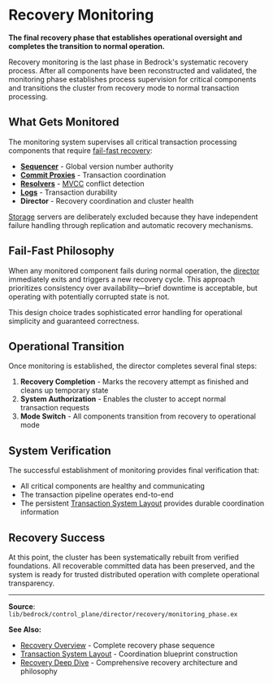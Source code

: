 # Recovery Monitoring

**The final recovery phase that establishes operational oversight and completes the transition to normal operation.**

Recovery monitoring is the last phase in Bedrock's systematic recovery process. After all components have been reconstructed and validated, the monitoring phase establishes process supervision for critical components and transitions the cluster from recovery mode to normal transaction processing.

## What Gets Monitored

The monitoring system supervises all critical transaction processing components that require [fail-fast recovery](../../glossary.md#fail-fast-recovery):

- **[Sequencer](../../deep-dives/architecture/data-plane/sequencer.md)** - Global version number authority
- **[Commit Proxies](../../deep-dives/architecture/data-plane/commit-proxy.md)** - Transaction coordination
- **[Resolvers](../../deep-dives/architecture/data-plane/resolver.md)** - [MVCC](../../glossary.md#multi-version-concurrency-control) conflict detection  
- **[Logs](../../deep-dives/architecture/data-plane/log.md)** - Transaction durability
- **Director** - Recovery coordination and cluster health

[Storage](../../deep-dives/architecture/data-plane/storage.md) servers are deliberately excluded because they have independent failure handling through replication and automatic recovery mechanisms.

## Fail-Fast Philosophy

When any monitored component fails during normal operation, the [director](../../glossary.md#director) immediately exits and triggers a new recovery cycle. This approach prioritizes consistency over availability—brief downtime is acceptable, but operating with potentially corrupted state is not.

This design choice trades sophisticated error handling for operational simplicity and guaranteed correctness.

## Operational Transition

Once monitoring is established, the director completes several final steps:

1. **Recovery Completion** - Marks the recovery attempt as finished and cleans up temporary state
2. **System Authorization** - Enables the cluster to accept normal transaction requests
3. **Mode Switch** - All components transition from recovery to operational mode

## System Verification

The successful establishment of monitoring provides final verification that:

- All critical components are healthy and communicating
- The transaction pipeline operates end-to-end
- The persistent [Transaction System Layout](transaction-system-layout.md) provides durable coordination information

## Recovery Success

At this point, the cluster has been systematically rebuilt from verified foundations. All recoverable committed data has been preserved, and the system is ready for trusted distributed operation with complete operational transparency.

---

**Source**: `lib/bedrock/control_plane/director/recovery/monitoring_phase.ex`

**See Also:**

- [Recovery Overview](../recovery.md) - Complete recovery phase sequence
- [Transaction System Layout](transaction-system-layout.md) - Coordination blueprint construction  
- [Recovery Deep Dive](../../deep-dives/recovery.md) - Comprehensive recovery architecture and philosophy
